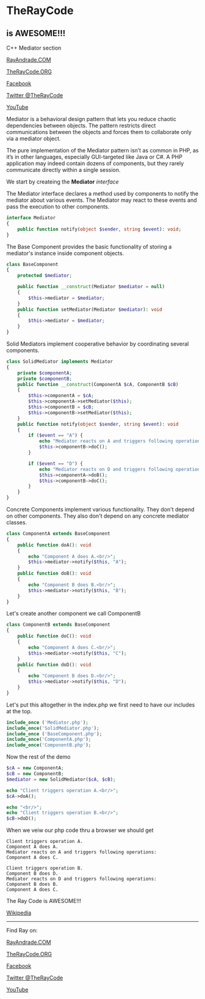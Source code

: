 # TheRayCode
## is AWESOME!!!
C++ Mediator section

[RayAndrade.COM](https://www.RayAndrade.com)

[TheRayCode.ORG](https://www.TheRayCode.org)

[Facebook](https://www.facebook.com/TheRayCode/)

[Twitter @TheRayCode](https://www.twitter.com/TheRayCode/)

[YouTube](https://www.youtube.com/AndradeRay/)


Mediator is a behavioral design pattern that lets you reduce chaotic dependencies between objects. 
The pattern restricts direct communications between the objects and forces them to collaborate only via a mediator object.

The pure implementation of the Mediator pattern isn’t as common in PHP, as it’s in other languages, especially GUI-targeted like Java or C#. 
A PHP application may indeed contain dozens of components, but they rarely communicate directly within a single session.

We start by createing the **Mediator** *interface*

The Mediator interface declares a method used by components to notify the mediator about various events. 
The Mediator may react to these events and pass the execution to other components.
 
```php
interface Mediator
{
    public function notify(object $sender, string $event): void;
}
```

The Base Component provides the basic functionality of storing a mediator's  instance inside component objects.
```php
class BaseComponent
{
    protected $mediator;

    public function __construct(Mediator $mediator = null)
    {
        $this->mediator = $mediator;
    }
    public function setMediator(Mediator $mediator): void
    {
        $this->mediator = $mediator;
    }
}
```

 Solid Mediators implement cooperative behavior by coordinating several  components.


```php
class SolidMediator implements Mediator
{
    private $componentA;
    private $componentB;
    public function __construct(ComponentA $cA, ComponentB $cB)
    {
        $this->componentA = $cA;
        $this->componentA->setMediator($this);
        $this->componentB = $cB;
        $this->componentB->setMediator($this);
    }
    public function notify(object $sender, string $event): void
    {
        if ($event == "A") {
            echo "Mediator reacts on A and triggers following operations:<br/>";
            $this->componentB->doC();
        }

        if ($event == "D") {
            echo "Mediator reacts on D and triggers following operations:<br/>";
            $this->componentA->doB();
            $this->componentB->doC();
        }
    }
}
```

Concrete Components implement various functionality. 
They don't depend on other components. 
They also don't depend on any concrete mediator classes.
```php
class ComponentA extends BaseComponent
{
    public function doA(): void
    {
        echo "Component A does A.<br/>";
        $this->mediator->notify($this, "A");
    }
    public function doB(): void
    {
        echo "Component B does B.<br/>";
        $this->mediator->notify($this, "B");
    }
}
```
Let's create another component we call ComponentB
```php
class ComponentB extends BaseComponent
{
    public function doC(): void
    {
        echo "Component A does C.<br/>";
        $this->mediator->notify($this, "C");
    }
    public function doD(): void
    {
        echo "Component B does D.<br/>";
        $this->mediator->notify($this, "D");
    }
}
```

Let's put this altogether in the index.php we first need to have our includes at the top.

```php
include_once ('Mediator.php');
include_once('SolidMediator.php');
include_once ('BaseComponent.php');
include_once('ComponentA.php');
include_once('ComponentB.php');
```

Now the rest of the demo
```php
$cA = new ComponentA;
$cB = new ComponentB;
$mediator = new SolidMediator($cA, $cB);

echo "Client triggers operation A.<br/>";
$cA->doA();

echo "<br/>";
echo "Client triggers operation B.<br/>";
$cB->doD();
```
When we veiw our php code thru a browser we should get

```run
Client triggers operation A.
Component A does A.
Mediator reacts on A and triggers following operations:
Component A does C.

Client triggers operation B.
Component B does D.
Mediator reacts on D and triggers following operations:
Component B does B.
Component A does C.
```

The Ray Code is AWESOME!!!


[Wikipedia](https://en.wikipedia.org/wiki/Mediator_pattern)

----------------------------------------------------------------------------------------------------

Find Ray on:

[RayAndrade.COM](https://www.RayAndrade.com)

[TheRayCode.ORG](https://www.TheRayCode.org)

[Facebook](https://www.facebook.com/TheRayCode/)

[Twitter @TheRayCode](https://www.twitter.com/TheRayCode/)

[YouTube](https://www.youtube.com/AndradeRay/)

